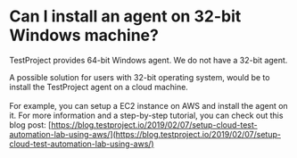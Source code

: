 # Can I install an agent on 32-bit Windows machine?

TestProject provides 64-bit Windows agent. We do not have a 32-bit agent.&#x20;

A possible solution for users with 32-bit operating system, would be to install the TestProject agent on a cloud machine.\
\
For example, you can setup a EC2 instance on AWS and install the agent on it. For more information and a step-by-step tutorial, you can check out this blog post: [https://blog.testproject.io/2019/02/07/setup-cloud-test-automation-lab-using-aws/](https://blog.testproject.io/2019/02/07/setup-cloud-test-automation-lab-using-aws/)
